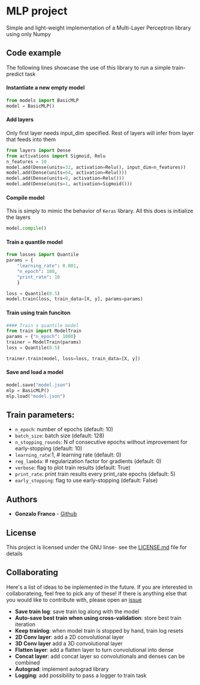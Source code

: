 # MLP project
Simple and light-weight implementation of a Multi-Layer Perceptron library using only Numpy


## Code example
The following lines showcase the use of this library to run a simple train-predict task


#### Instantiate a new empty model
```python
from models import BasicMLP
model = BasicMLP()
```

#### Add layers
Only first layer needs input_dim specified. Rest of layers will infer from layer that feeds into them
```python
from layers import Dense
from activations import Sigmoid, Relu
n_features = 10
model.add(Dense(units=32, activation=Relu(), input_dim=n_features))
model.add(Dense(units=64, activation=Relu()))
model.add(Dense(units=8, activation=Relu()))
model.add(Dense(units=1, activation=Sigmoid()))

```

#### Compile model
This is simply to mimic the behavior of `Keras` library. All this does is initialize the layers
```python
model.compile()
```

#### Train a quantile model
```python
from losses import Quantile
params = {
    "learning_rate": 0.001, 
    "n_epoch": 100,
    "print_rate": 10
    }

loss = Quantile(0.5)
model.train(loss, train_data=[X, y], params=params)
```      

#### Train using train funciton
```python
#### Train a quantile model
from train import ModelTrain
params = {"n_epoch": 1000}
trainer = ModelTrain(params)
loss = Quantile(0.5)

trainer.train(model, loss=loss, train_data=[X, y])
```            

#### Save and load a model
```python
model.save("model.json")
mlp = BasicMLP()
mlp.load("model.json")
```      

## Train parameters:
- `n_epoch`: number of epochs (default: 10)
- `batch_size`: batch size (default: 128)
- `n_stopping_rounds`: N of consecutive epochs without improvement for early-stopping (default: 10)
- `learning_rate`:1,  # learning rate (default: 0)
- `reg_lambda`:  # regularization factor for gradients (default: 0)
- `verbose`: flag to plot train  results (default: True)
- `print_rate`: print train results every print_rate epochs (default: 5)
- `early_stopping`: flag to use early-stopping (default: False)

## Authors
* **Gonzalo Franco** - [Github](https:///github.com/gonzalofrancoceballos)


## License
This project is licensed under the GNU  linse- see the [LICENSE.md](https://github.com/gonzalofrancoceballos/MLP/blob/master/LICENSE) file for details

## Collaborating
Here's a list of ideas to be inplemented in the future. If you are interested in collaborateing, feel free to pick any of these! If there is anything else that you would like to contribute with, please open an [issue](https://github.com/gonzalofrancoceballos/MLP/issues)
- **Save train log**: save train log along with the model
- **Auto-save best train when using cross-validation**: store best train iteration
- **Keep trainlog**: when model train is stopped by hand, train log resets
- **2D Conv layer**: add a 2D convolutional layer
- **3D Conv layer** add a 3D convolutional layer
- **Flatten layer**: add a flatten layer to turn convolutional into dense
- **Concat layer**: add concat layer so convolutionals and denses can be combined
- **Autograd**: implement autograd library
- **Logging**: add possibility to pass a logger to train task